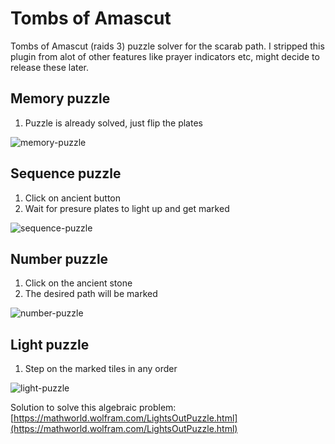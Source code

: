 # Tombs of Amascut

Tombs of Amascut (raids 3) puzzle solver for the scarab path.
I stripped this plugin from alot of other features like prayer indicators etc, might decide to release these later.

## Memory puzzle

1. Puzzle is already solved, just flip the plates

![memory-puzzle](https://i.imgur.com/0wpQ7Mv.png)

## Sequence puzzle

1. Click on ancient button
2. Wait for presure plates to light up and get marked

![sequence-puzzle](https://i.imgur.com/bltmlg0.png)

## Number puzzle

1. Click on the ancient stone
2. The desired path will be marked

![number-puzzle](https://i.imgur.com/SAuciwx.png)

## Light puzzle

1. Step on the marked tiles in any order

![light-puzzle](https://i.imgur.com/8VAOXpN.png)

Solution to solve this algebraic problem: [https://mathworld.wolfram.com/LightsOutPuzzle.html](https://mathworld.wolfram.com/LightsOutPuzzle.html)

